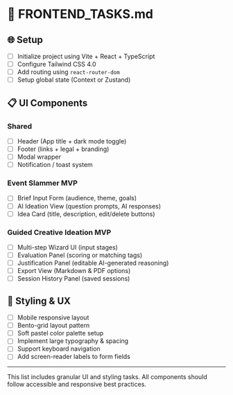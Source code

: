 # 🎨 FRONTEND_TASKS.md

## 🌐 Setup
- [ ] Initialize project using Vite + React + TypeScript
- [ ] Configure Tailwind CSS 4.0
- [ ] Add routing using `react-router-dom`
- [ ] Setup global state (Context or Zustand)

## 📋 UI Components
### Shared
- [ ] Header (App title + dark mode toggle)
- [ ] Footer (links + legal + branding)
- [ ] Modal wrapper
- [ ] Notification / toast system

### Event Slammer MVP
- [ ] Brief Input Form (audience, theme, goals)
- [ ] AI Ideation View (question prompts, AI responses)
- [ ] Idea Card (title, description, edit/delete buttons)

### Guided Creative Ideation MVP
- [ ] Multi-step Wizard UI (input stages)
- [ ] Evaluation Panel (scoring or matching tags)
- [ ] Justification Panel (editable AI-generated reasoning)
- [ ] Export View (Markdown & PDF options)
- [ ] Session History Panel (saved sessions)

## 🧪 Styling & UX
- [ ] Mobile responsive layout
- [ ] Bento-grid layout pattern
- [ ] Soft pastel color palette setup
- [ ] Implement large typography & spacing
- [ ] Support keyboard navigation
- [ ] Add screen-reader labels to form fields

---
This list includes granular UI and styling tasks. All components should follow accessible and responsive best practices.

